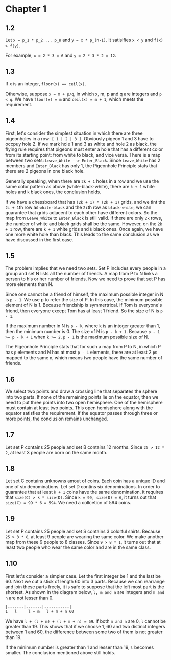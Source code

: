 # Chapter 1

## 1.2

Let `x = p_1 * p_2 ... p_n` and `y = x * p_(n-1)`. It satisifies `x < y` and `f(x) > f(y)`.

For example, `x = 2 * 3 = 6` and `y = 2 * 3 * 2 = 12`.

## 1.3

If x is an integer, `floor(x) == ceil(x)`.

Otherwise, suppose `x = m + p/q`, in which x, m, p and q are integers and `p < q`. We have `floor(x) = m` and `ceil(x) = m + 1`, which meets the requirement.

## 1.4

First, let's consider the simplest situation in which there are three pigeonholes in a row: `[ 1 | 2 | 3 ]`. Obviously pigeon 1 and 3 have to occpuy hole 2. If we mark hole 1 and 3 as white and hole 2 as black, the flying rule requires that pigeons must enter a hole that has a different color from its starting point: from white to black, and vice versa. There is a map between two sets: `Leave_White --> Enter_Black`. Since `Leave_White` has 2 members and `Enter_Black` has only 1, the Pigeonhole Principle stats that there are 2 pigeons in one black hole.

Generally speaking, when there are `2k + 1` holes in a row and we use the same color pattern as above (white-black-white), there are `k + 1` white holes and `k` black ones, the conclusion holds.

If we have a chessboard that has `(2k + 1) * (2k + 1)` grids, and we tint the `2i + 1`th row as `white-black` and the `2i`th row as `black-white`, we can guarantee that grids adjacent to each other have different colors. So the map from `Leave_White` to `Enter_Black` is still vaild. If there are only `2k` rows, the number of white and black grids shall be the same. However, on the `2k + 1` row, there are `k + 1` white grids and `k` black ones. Once again, we have one more white hole than black. This leads to the same conclusion as we have discussed in the first case.

## 1.5

The problem implies that we need two sets. Set P includes every people in a group and set N lists all the number of friends. A map from P to N links a person to his or her number of friends. Now we need to prove that set P has more elements than N.

Since one cannot be a friend of himself, the maximum possible integer in N is `p - 1`. We use p to refer the size of P. In this case, the minimum possible element of N is 1. Because friendship is symmertrical. If Tom is everyone's friend, then everyone except Tom has at least 1 friend. So the size of N is `p - 1`.

If the maximum number in N is `p - k`, where k is an integer greater than 1, then the minimum number is 0. The size of N is `p - k + 1`. Because `p - 1 >= p - k + 1` when `k >= 2`, `p - 1` is the maximum possible size of N.

The Pigeonhole Principle stats that for such a map from P to N, in which P has `p` elements and N has at most `p - 1` elements, there are at least 2 `p`s mapped to the same `n`, which means two people have the same number of friends.

## 1.6

We select two points and draw a crossing line that separates the sphere into two parts. If none of the remaining points lie on the equator, then we need to put three points into two open hemisphere. One of the hemisphere must contain at least two points. This open hemisphere along with the equator satisfies the requirement. If the equator passes through three or more points, the conclusion remains unchanged.

## 1.7

Let set P contains 25 people and set B contains 12 months. Since `25 > 12 * 2`, at least 3 people are born on the same month.

## 1.8

Let set C contains unknowns amout of coins. Each coin has a unique ID and one of six denominations. Let set D contins six denominations. In order to guarantee that at least `k + 1` coins have the same denomination, it requires that `size(C) > k * size(D)`. Since `k = 99, size(D) = 6`, it turns out that `size(C) = 99 * 6 = 594`. We need a collcetion of 594 coins.

## 1.9

Let set P contains 25 people and set S contains 3 colorful shirts. Because `25 > 3 * 8`, at least 9 people are wearing the same color. We make another map from these 9 people to 8 classes. Since `9 > 8 * 1`, it turns out that at least two people who wear the same color and are in the same class.

## 1.10

First let's consider a simpler case. Let the first integer be 1 and the last be 60. Next we cut a stick of length 60 into 3 parts. Because we can rearrange and join these parts freely, it is safe to suppose that the left most part is the shortest. As shown in the diagram below, `l, m and n` are integers and `m and n` are not lesser than 0.

    |-------|-------|-----------|
    1   l     l + m   l + m + n 60

We have `l + (l + m) + (l + m + n) = 59`. If both `m and n` are 0, `l` cannot be greater than 19. This shows that if we choose 1, 60 and two distinct integers between 1 and 60, the difference between some two of them is not greater than 19.

If the minimum number is greater than 1 and lesser than 19, `l` becomes smaller. The conclusion mentioned above still holds.

